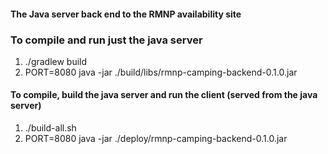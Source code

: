 #### The Java server back end to the RMNP availability site
### To compile and run just the java server
1. ./gradlew build
2.  PORT=8080 java -jar ./build/libs/rmnp-camping-backend-0.1.0.jar

#### To compile, build the java server and run the client (served from the java server)
1. ./build-all.sh
2. PORT=8080 java -jar ./deploy/rmnp-camping-backend-0.1.0.jar
